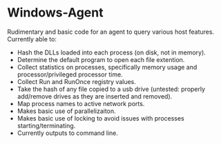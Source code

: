 # Windows-Agent
Rudimentary and basic code for an agent to query various host features.
Currently able to: 
- Hash the DLLs loaded into each process (on disk, not in memory).
- Determine the default program to open each file extention.
- Collect statistics on processes, specifically memory usage and processor/privileged processor time.
- Collect Run and RunOnce registry values.
- Take the hash of any file copied to a usb drive (untested: properly add/remove drives as they are inserted and removed).
- Map process names to active network ports.
- Makes basic use of parallelizaiton.
- Makes basic use of locking to avoid issues with processes starting/terminating.
- Currently outputs to command line.